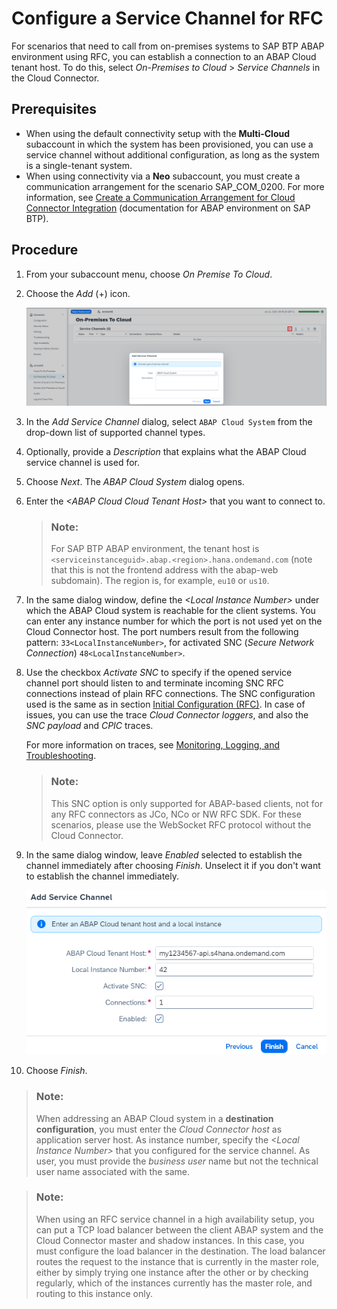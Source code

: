 <!-- loio18602c25ae33423f847e9f2c539d7fa0 -->

# Configure a Service Channel for RFC

For scenarios that need to call from on-premises systems to SAP BTP ABAP environment using RFC, you can establish a connection to an ABAP Cloud tenant host. To do this, select *On-Premises to Cloud* \> *Service Channels* in the Cloud Connector.



<a name="loio18602c25ae33423f847e9f2c539d7fa0__section_zhm_wsk_52b"/>

## Prerequisites

-   When using the default connectivity setup with the **Multi-Cloud** subaccount in which the system has been provisioned, you can use a service channel without additional configuration, as long as the system is a single-tenant system.
-   When using connectivity via a **Neo** subaccount, you must create a communication arrangement for the scenario SAP\_COM\_0200. For more information, see [Create a Communication Arrangement for Cloud Connector Integration](https://help.sap.com/viewer/65de2977205c403bbc107264b8eccf4b/Cloud/en-US/16c9c3d29c79484c9b7cc0560e08e770.html) \(documentation for ABAP environment on SAP BTP\).



<a name="loio18602c25ae33423f847e9f2c539d7fa0__section_dqg_xgy_tz"/>

## Procedure

1.  From your subaccount menu, choose *On Premise To Cloud*.
2.  Choose the *Add* \(+\) icon.

    ![](images/SCC_ServiceChannels_-_RFC_1_605993f.png)

3.  In the *Add Service Channel* dialog, select `ABAP Cloud System` from the drop-down list of supported channel types.
4.  Optionally, provide a *Description* that explains what the ABAP Cloud service channel is used for.
5.  Choose *Next*. The *ABAP Cloud System* dialog opens.
6.  Enter the *<ABAP Cloud Cloud Tenant Host\>* that you want to connect to.

    > ### Note:  
    > For SAP BTP ABAP environment, the tenant host is `<serviceinstanceguid>.abap.<region>.hana.ondemand.com` \(note that this is not the frontend address with the abap-web subdomain\). The region is, for example, `eu10` or `us10`.

7.  In the same dialog window, define the *<Local Instance Number\>* under which the ABAP Cloud system is reachable for the client systems. You can enter any instance number for which the port is not used yet on the Cloud Connector host. The port numbers result from the following pattern: `33<LocalInstanceNumber>`, for activated SNC \(*Secure Network Connection*\) `48<LocalInstanceNumber>`.
8.  Use the checkbox *Activate SNC* to specify if the opened service channel port should listen to and terminate incoming SNC RFC connections instead of plain RFC connections. The SNC configuration used is the same as in section [Initial Configuration \(RFC\)](initial-configuration-rfc-f09eefe.md). In case of issues, you can use the trace *Cloud Connector loggers*, and also the *SNC payload* and *CPIC* traces.

    For more information on traces, see [Monitoring, Logging, and Troubleshooting](monitoring-logging-and-troubleshooting-e7df7f1.md).

    > ### Note:  
    > This SNC option is only supported for ABAP-based clients, not for any RFC connectors as JCo, NCo or NW RFC SDK. For these scenarios, please use the WebSocket RFC protocol without the Cloud Connector.

9.  In the same dialog window, leave *Enabled* selected to establish the channel immediately after choosing *Finish*. Unselect it if you don't want to establish the channel immediately.

    ![](images/SCC_ServiceChannels_-_RFC_2_59bb37f.png)

10. Choose *Finish*.

> ### Note:  
> When addressing an ABAP Cloud system in a **destination configuration**, you must enter the *Cloud Connector host* as application server host. As instance number, specify the *<Local Instance Number\>* that you configured for the service channel. As user, you must provide the *business user* name but not the technical user name associated with the same.

> ### Note:  
> When using an RFC service channel in a high availability setup, you can put a TCP load balancer between the client ABAP system and the Cloud Connector master and shadow instances. In this case, you must configure the load balancer in the destination. The load balancer routes the request to the instance that is currently in the master role, either by simply trying one instance after the other or by checking regularly, which of the instances currently has the master role, and routing to this instance only.

